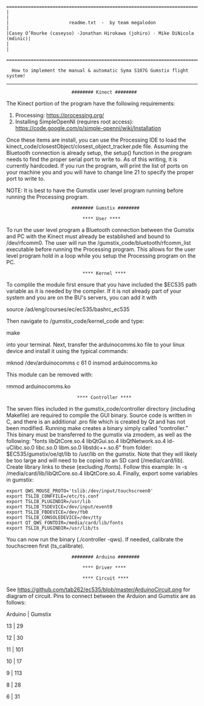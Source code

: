 
     =============================================================================
    |                                                                             |
    |                      readme.txt  -  by team megalodon                       |
    |Casey O’Rourke (caseyso) ⋅Jonathan Hirokawa (johiro) ⋅ Mike DiNicola (mdinic)|
    |                                                                             |
     =============================================================================

      How to implement the manual & automatic Syma S107G Gumstix flight system!

---------------------------------------------------------------------------------------

                            ######## Kinect ########
The Kinect portion of the program have the following requirements:
1. Processing: https://processing.org/
2. Installing SimpleOpenNI (requires root access): https://code.google.com/p/simple-openni/wiki/Installation

Once these items are install, you can use the Processing IDE to load the kinect_code/closestObject/closest_object_tracker.pde file. Assuming the Bluetooth connection is already setup, the setup() function in the program needs to find the proper serial port to write to. As of this writing, it is currently hardcoded. If you run the program, will print the list of ports on your machine you and you will have to change line 21 to specify the proper port to write to. 

NOTE: It is best to have the Gumstix user level program running before running the Processing program.


                            ######## Gumstix ########

                                **** User ****
To run the user level program a Bluetooth connection between the Gumstix and PC with the Kinect must already be established and bound to /dev/rfcomm0. The user will run the /gumstix_code/bluetooth/rfcomm_list executable before running the Processing program. This allows for the user level program hold in a loop while you setup the Processing program on the PC.

                                **** Kernel ****
To complile the module first ensure that you have included the $EC535 path variable as it is needed by the compiler.  If it is not already part of your system and you are on the BU's servers, you can add it with

source /ad/eng/courses/ec/ec535/bashrc_ec535

Then navigate to /gumstix_code/kernel_code and type:  

make

into your terminal.  Next, transfer the arduinocomms.ko file to your linux device and install it using the typical commands:

mknod /dev/arduinocomms c 61 0
insmod arduinocomms.ko

This module can be removed with:

rmmod arduinocomms.ko

                              **** Controller ****

The seven files included in the gumstix_code/controller directory (including Makefile) are required to compile the GUI binary. Source code is written in C, and there is an additional .pro file which is created by Qt and has not been modified. Running make creates a binary simply called “controller.” This binary must be transferred to the gumstix via zmodem, as well as the following: "fonts libQtCore.so.4 libQtGui.so.4 libQtNetwork.so.4 ld-uClibc.so.0 libc.so.0 libm.so.0 libstdc++.so.6” from folder: $EC535/gumstix/oe/qt/lib to /usr/lib on the gumstix. Note that they will likely be too large and will need to be copied to an SD card (/media/card/lib). Create library links to these (excluding /fonts). Follow this example: ln -s /media/card/lib/libQtCore.so.4 libQtCore.so.4. Finally, export some variables in gumstix:

    export QWS_MOUSE_PROTO='tslib:/dev/input/touchscreen0'
    export TSLIB_CONFFILE=/etc/ts.conf
    export TSLIB_PLUGINDIR=/usr/lib
    export TSLIB_TSDEVICE=/dev/input/event0
    export TSLIB_FBDEVICE=/dev/fb0
    export TSLIB_CONSOLEDEVICE=/dev/tty
    export QT_QWS_FONTDIR=/media/card/lib/fonts
    export TSLIB_PLUGINDIR=/usr/lib/ts

You can now run the binary (./controller -qws). If needed, calibrate the touchscreen first (ts_calibrate).

                            ######## Arduino ########

                                **** Driver ****

                                **** Circuit ****
See https://github.com/tab262/ec535/blob/master/ArduinoCircuit.png for diagram of circuit. Pins to connect between the Arduion and Gumstix are as follows:

Arduino   |    Gumstix

13        |    29

12        |    30

11        |    101 

10        |    17  

9         |    113 

8         |    28  

6         |    31







